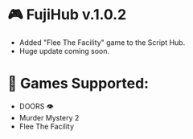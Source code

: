 # 🎮 FujiHub v.1.0.2

- Added "Flee The Facility" game to the Script Hub.
- Huge update coming soon.

# 🎉 Games Supported:

- DOORS 👁️
- Murder Mystery 2
- Flee The Facility

